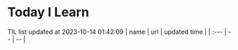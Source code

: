 # Today I Learn 
TIL list updated at 2023-10-14 01:42:09
| name | url | updated time |
| :--- | -- | -- |
